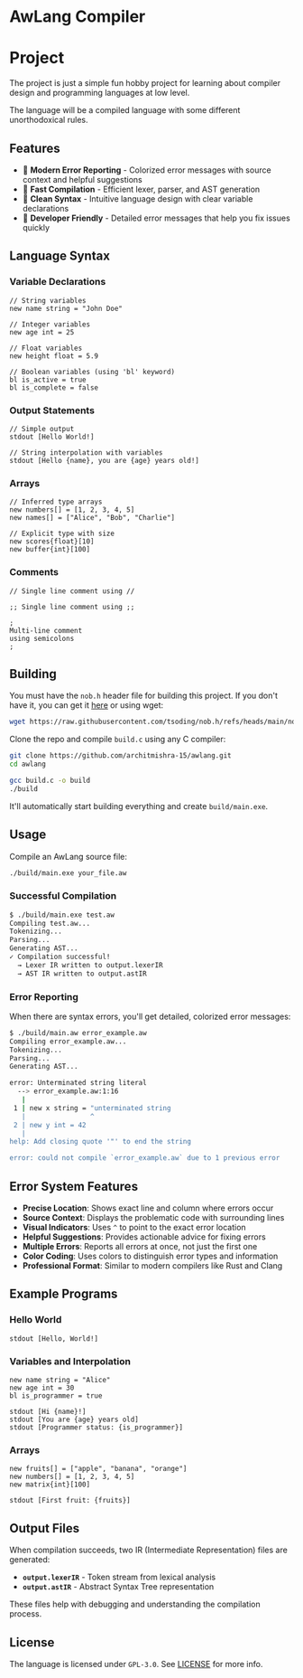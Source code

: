 # AwLang Compiler

# Project

The project is just a simple fun hobby project for learning about compiler design and programming languages at low level.

The language will be a compiled language with some different unorthodoxical rules.


## Features

- 🎯 **Modern Error Reporting** - Colorized error messages with source context and helpful suggestions
- 🚀 **Fast Compilation** - Efficient lexer, parser, and AST generation
- 📝 **Clean Syntax** - Intuitive language design with clear variable declarations
- 🔧 **Developer Friendly** - Detailed error messages that help you fix issues quickly

## Language Syntax

### Variable Declarations
```aw
// String variables
new name string = "John Doe"

// Integer variables  
new age int = 25

// Float variables
new height float = 5.9

// Boolean variables (using 'bl' keyword)
bl is_active = true
bl is_complete = false
```

### Output Statements
```aw
// Simple output
stdout [Hello World!]

// String interpolation with variables
stdout [Hello {name}, you are {age} years old!]
```

### Arrays
```aw
// Inferred type arrays
new numbers[] = [1, 2, 3, 4, 5]
new names[] = ["Alice", "Bob", "Charlie"]

// Explicit type with size
new scores{float}[10]
new buffer{int}[100]
```

### Comments
```aw
// Single line comment using //

;; Single line comment using ;;

; 
Multi-line comment
using semicolons
;
```

## Building

You must have the `nob.h` header file for building this project. If you don't have it, you can get it [here](https://github.com/tsoding/nob.h) or using wget:

```bash
wget https://raw.githubusercontent.com/tsoding/nob.h/refs/heads/main/nob.h
```

Clone the repo and compile `build.c` using any C compiler:
```bash
git clone https://github.com/architmishra-15/awlang.git
cd awlang
```

```bash
gcc build.c -o build
./build
```

It'll automatically start building everything and create `build/main.exe`.

## Usage

Compile an AwLang source file:
```bash
./build/main.exe your_file.aw
```

### Successful Compilation
```bash
$ ./build/main.exe test.aw
Compiling test.aw...
Tokenizing...
Parsing...
Generating AST...
✓ Compilation successful!
  → Lexer IR written to output.lexerIR
  → AST IR written to output.astIR
```

### Error Reporting
When there are syntax errors, you'll get detailed, colorized error messages:

```bash
$ ./build/main.aw error_example.aw
Compiling error_example.aw...
Tokenizing...
Parsing...
Generating AST...

error: Unterminated string literal
  --> error_example.aw:1:16
   |
 1 | new x string = "unterminated string
   |                ^
 2 | new y int = 42
   |
help: Add closing quote '"' to end the string

error: could not compile `error_example.aw` due to 1 previous error
```

## Error System Features

- **Precise Location**: Shows exact line and column where errors occur
- **Source Context**: Displays the problematic code with surrounding lines
- **Visual Indicators**: Uses `^` to point to the exact error location
- **Helpful Suggestions**: Provides actionable advice for fixing errors
- **Multiple Errors**: Reports all errors at once, not just the first one
- **Color Coding**: Uses colors to distinguish error types and information
- **Professional Format**: Similar to modern compilers like Rust and Clang

## Example Programs

### Hello World
```aw
stdout [Hello, World!]
```

### Variables and Interpolation
```aw
new name string = "Alice"
new age int = 30
bl is_programmer = true

stdout [Hi {name}!]
stdout [You are {age} years old]
stdout [Programmer status: {is_programmer}]
```

### Arrays
```aw
new fruits[] = ["apple", "banana", "orange"]
new numbers[] = [1, 2, 3, 4, 5]
new matrix{int}[100]

stdout [First fruit: {fruits}]
```

## Output Files

When compilation succeeds, two IR (Intermediate Representation) files are generated:

- **`output.lexerIR`** - Token stream from lexical analysis
- **`output.astIR`** - Abstract Syntax Tree representation

These files help with debugging and understanding the compilation process.

## License

The language is licensed under `GPL-3.0`. See [LICENSE](./LICENSE) for more info.
